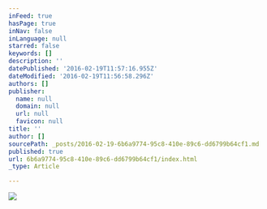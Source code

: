 ```yaml
---
inFeed: true
hasPage: true
inNav: false
inLanguage: null
starred: false
keywords: []
description: ''
datePublished: '2016-02-19T11:57:16.955Z'
dateModified: '2016-02-19T11:56:58.296Z'
authors: []
publisher:
  name: null
  domain: null
  url: null
  favicon: null
title: ''
author: []
sourcePath: _posts/2016-02-19-6b6a9774-95c8-410e-89c6-dd6799b64cf1.md
published: true
url: 6b6a9774-95c8-410e-89c6-dd6799b64cf1/index.html
_type: Article

---
```

![](https://the-grid-user-content.s3-us-west-2.amazonaws.com/c70c07fd-2816-4fd9-b20d-e3f91bb8ac0c.JPG)